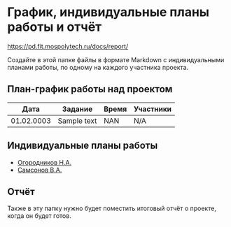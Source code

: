 # График, индивидуальные планы работы и отчёт

https://pd.fit.mospolytech.ru/docs/report/

Создайте в этой папке файлы в формате Markdown с индивидуальными планами работы, по одному на каждого участника проекта.

## План-график работы над проектом

| Дата           | Задание                                              | Время     |  Участники       |  
|----------------|------------------------------------------------------|-----------|------------------|
| 01.02.0003     | Sample text                                          | NAN       | N/A              |

## Индивидуальные планы работы

- [Огородников Н.А.](ogorodnikov.md)
- [Самсонов В.А.](samsonov.md)

## Отчёт

Также в эту папку нужно будет поместить итоговый отчёт о проекте, когда он будет готов.
